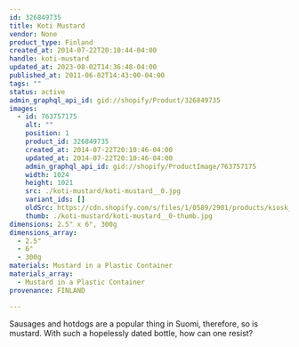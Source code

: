```yaml
---
id: 326849735
title: Koti Mustard
vendor: None
product_type: Finland
created_at: 2014-07-22T20:10:44-04:00
handle: koti-mustard
updated_at: 2023-08-02T14:36:48-04:00
published_at: 2011-06-02T14:43:00-04:00
tags: ""
status: active
admin_graphql_api_id: gid://shopify/Product/326849735
images:
  - id: 763757175
    alt: ""
    position: 1
    product_id: 326849735
    created_at: 2014-07-22T20:10:46-04:00
    updated_at: 2014-07-22T20:10:46-04:00
    admin_graphql_api_id: gid://shopify/ProductImage/763757175
    width: 1024
    height: 1021
    src: ./koti-mustard/koti-mustard__0.jpg
    variant_ids: []
    oldSrc: https://cdn.shopify.com/s/files/1/0589/2901/products/kiosk_fi_KOTI.jpeg?v=1406074246
    thumb: ./koti-mustard/koti-mustard__0-thumb.jpg
dimensions: 2.5" x 6", 300g
dimensions_array:
  - 2.5"
  - 6"
  - 300g
materials: Mustard in a Plastic Container
materials_array:
  - Mustard in a Plastic Container
provenance: FINLAND

---
```


Sausages and hotdogs are a popular thing in Suomi, therefore, so is mustard. With such a hopelessly dated bottle, how can one resist?
